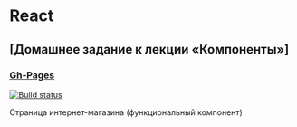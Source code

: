 # React

## [Домашнее задание к лекции «Компоненты»]
### [Gh-Pages](https://dzuba110729.github.io/ra-components_store-func)
[![Build status](https://ci.appveyor.com/api/projects/status/3jsbenm5kw7bqjsu/branch/master?svg=true)](https://ci.appveyor.com/project/Dzuba110729/ra-components_store-func)

Страница интернет-магазина (функциональный компонент)